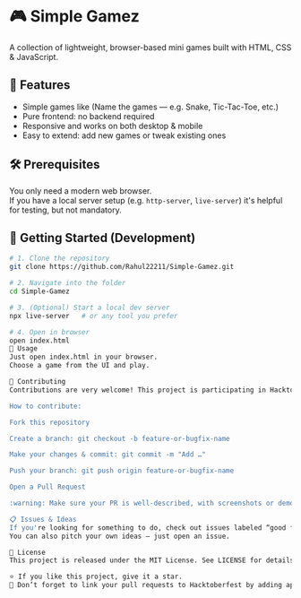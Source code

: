 # 🎮 Simple Gamez

A collection of lightweight, browser-based mini games built with HTML, CSS & JavaScript.

## 🧩 Features

- Simple games like (Name the games — e.g. Snake, Tic-Tac-Toe, etc.)
- Pure frontend: no backend required  
- Responsive and works on both desktop & mobile  
- Easy to extend: add new games or tweak existing ones  

## 🛠️ Prerequisites

You only need a modern web browser.  
If you have a local server setup (e.g. `http-server`, `live-server`) it's helpful for testing, but not mandatory.


## 🧭 Getting Started (Development)

```bash
# 1. Clone the repository
git clone https://github.com/Rahul22211/Simple-Gamez.git

# 2. Navigate into the folder
cd Simple-Gamez

# 3. (Optional) Start a local dev server
npx live-server   # or any tool you prefer

# 4. Open in browser
open index.html
🎯 Usage
Just open index.html in your browser.
Choose a game from the UI and play.

🤝 Contributing
Contributions are very welcome! This project is participating in Hacktoberfest 2025, so whether you're fixing bugs, adding features, or improving documentation, feel free to jump in.

How to contribute:

Fork this repository

Create a branch: git checkout -b feature-or-bugfix-name

Make your changes & commit: git commit -m "Add …"

Push your branch: git push origin feature-or-bugfix-name

Open a Pull Request

:warning: Make sure your PR is well-described, with screenshots or demos if applicable, and includes tests or manual instructions to verify changes.

📋 Issues & Ideas
If you're looking for something to do, check out issues labeled “good first issue” or “help wanted”.
You can also pitch your own ideas — just open an issue.

📜 License
This project is released under the MIT License. See LICENSE for details.

⭐ If you like this project, give it a star.
🧷 Don’t forget to link your pull requests to Hacktoberfest by adding appropriate labels.




